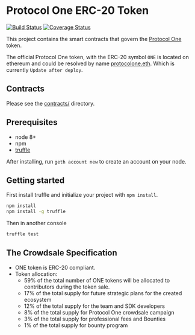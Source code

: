 # Protocol One ERC-20 Token
[![Build Status](https://travis-ci.org/ProtocolONE/token_one.svg?branch=master)](https://travis-ci.org/ProtocolONE/token_one)
[![Coverage Status](https://img.shields.io/coveralls/github/ProtocolONE/token_one/master.svg?style=flat-square)](https://coveralls.io/github/ProtocolONE/token_one?branch=master)

This project contains the smart contracts that govern the [Protocol One](https://protocol.one/) token.

The official Protocol One token, with the ERC-20 symbol `ONE` is located on ethereum 
and could be resolved by name [protocolone.eth](https://etherscan.io/address/protocolone.eth). Which is currently `Update after deploy`.

## Contracts

Please see the [contracts/](contracts) directory.

## Prerequisites
* node 8+
* npm
* [truffle](http://truffleframework.com/)

After installing, run `geth account new` to create an account on your node.

## Getting started 

First install truffle and initialize your project with `npm install`.

```sh
npm install 
npm install -g truffle
```

Then in another console
```sh
truffle test
```

## The Crowdsale Specification
* ONE token is ERC-20 compliant.
* Token allocation:
	* 59% of the total number of ONE tokens will be allocated to contributors during the token sale.
	* 17% of the total supply for future strategic plans for the created ecosystem
	* 12% of the total supply for the team and SDK developers
	* 8% of the total supply for Protocol One crowdsale campaign
	* 3% of the total supply for professional fees and Bounties
	* 1% of the total supply for bounty program
